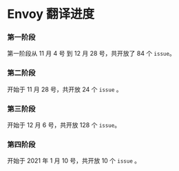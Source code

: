 # Envoy 翻译进度

### 第一阶段

第一阶段从 11 月 4 号 到 12 月 28 号，共开放了 84 个 `issue`。

### 第二阶段

开始于 11 月 28 号，共开放 24 个 `issue` 。

### 第三阶段

开始于 12 月 6 号，共开放 128 个 `issue`。

### 第四阶段

开始于 2021 年 1 月 10 号，共开放 10  个 `issue` 。

